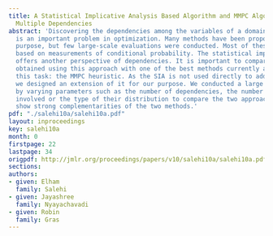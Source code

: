 ```yaml
---
title: A Statistical Implicative Analysis Based Algorithm and MMPC Algorithm for Detecting
  Multiple Dependencies
abstract: 'Discovering the dependencies among the variables of a domain from examples
  is an important problem in optimization. Many methods have been proposed for this
  purpose, but few large-scale evaluations were conducted. Most of these methods are
  based on measurements of conditional probability. The statistical implicative analysis
  offers another perspective of dependencies. It is important to compare the results
  obtained using this approach with one of the best methods currently available for
  this task: the MMPC heuristic. As the SIA is not used directly to address this problem,
  we designed an extension of it for our purpose. We conducted a large number of experiments
  by varying parameters such as the number of dependencies, the number of variables
  involved or the type of their distribution to compare the two approaches. The results
  show strong complementarities of the two methods.'
pdf: "./salehi10a/salehi10a.pdf"
layout: inproceedings
key: salehi10a
month: 0
firstpage: 22
lastpage: 34
origpdf: http://jmlr.org/proceedings/papers/v10/salehi10a/salehi10a.pdf
sections: 
authors:
- given: Elham
  family: Salehi
- given: Jayashree
  family: Nyayachavadi
- given: Robin
  family: Gras
---
```

